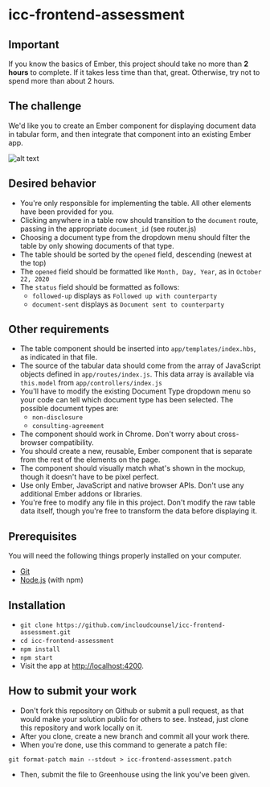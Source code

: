 # icc-frontend-assessment

## Important
If you know the basics of Ember, this project should take no more than **2 hours** to complete. If it takes less time than that, great. Otherwise, try not to spend more than about 2 hours.

## The challenge
We'd like you to create an Ember component for displaying document data in tabular form, and then integrate that component into an existing Ember app.

![alt text](https://github.com/incloudcounsel/icc-frontend-assessment/raw/master/mockup.png)

## Desired behavior
* You're only responsible for implementing the table. All other elements have been provided for you.
* Clicking anywhere in a table row should transition to the `document` route, passing in the appropriate `document_id` (see router.js)
* Choosing a document type from the dropdown menu should filter the table by only showing documents of that type.
* The table should be sorted by the `opened` field, descending (newest at the top)
* The `opened` field should be formatted like `Month, Day, Year`, as in `October 22, 2020`
* The `status` field should be formatted as follows:
  * `followed-up` displays as `Followed up with counterparty`
  * `document-sent` displays as `Document sent to counterparty`

## Other requirements
* The table component should be inserted into `app/templates/index.hbs`, as indicated in that file.
* The source of the tabular data should come from the array of JavaScript objects defined in `app/routes/index.js`. This data array is available via `this.model` from `app/controllers/index.js`
* You'll have to modify the existing Document Type dropdown menu so your code can tell which document type has been selected. The possible document types are:
  * `non-disclosure`
  * `consulting-agreement`
* The component should work in Chrome. Don't worry about cross-browser compatibility.
* You should create a new, reusable, Ember component that is separate from the rest of the elements on the page.
* The component should visually match what's shown in the mockup, though it doesn't have to be pixel perfect.
* Use only Ember, JavaScript and native browser APIs. Don't use any additional Ember addons or libraries.
* You're free to modify any file in this project. Don't modify the raw table data itself, though you're free to transform the data before displaying it.



## Prerequisites

You will need the following things properly installed on your computer.

* [Git](https://git-scm.com/)
* [Node.js](https://nodejs.org/) (with npm)

## Installation

* `git clone https://github.com/incloudcounsel/icc-frontend-assessment.git`
* `cd icc-frontend-assessment`
* `npm install`
* `npm start`
* Visit the app at [http://localhost:4200](http://localhost:4200).

## How to submit your work
* Don't fork this repository on Github or submit a pull request, as that would make your solution public for others to see. Instead, just clone this repository and work locally on it.
* After you clone, create a new branch and commit all your work there.
* When you're done, use this command to generate a patch file:
```
git format-patch main --stdout > icc-frontend-assessment.patch
```
* Then, submit the file to Greenhouse using the link you've been given.
